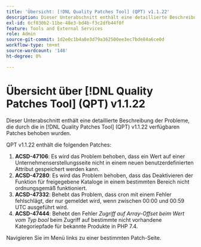 ```yaml
---
title: 'Übersicht: [!DNL Quality Patches Tool] (QPT) v1.1.22'
description: Dieser Unterabschnitt enthält eine detaillierte Beschreibung der Probleme, die durch die in Version 1.1.22  [!DNL Quality Patches Tool]  Patches behoben wurden.
exl-id: 6cf830b2-11be-48e3-bd4b-f3c2dfb44f0f
feature: Tools and External Services
role: Admin
source-git-commit: 1d2e0c1b4a8e3d79a362500ee3ec7bde84a6ce0d
workflow-type: tm+mt
source-wordcount: '148'
ht-degree: 0%

---
```


# Übersicht über [!DNL Quality Patches Tool] (QPT) v1.1.22

Dieser Unterabschnitt enthält eine detaillierte Beschreibung der Probleme, die durch die in [!DNL Quality Patches Tool] (QPT) v1.1.22 verfügbaren Patches behoben wurden.

QPT v1.1.22 enthält die folgenden Patches:

1. **ACSD-47106**: Es wird das Problem behoben, dass ein Wert auf einer Unternehmenserstellungsseite nicht in einem neuen benutzerdefinierten Attribut gespeichert werden kann.
1. **ACSD-47280**: Es wird das Problem behoben, dass das Deaktivieren der Funktion für freigegebene Kataloge in einem bestimmten Bereich nicht ordnungsgemäß funktioniert.
1. **ACSD-47332**: Behebt das Problem, dass cron mit einem Fehler fehlschlägt, der nur gemeldet wird, wenn zwischen 00:00 und 00:59 UTC ausgeführt wird.
1. **ACSD-47444**: Behebt den Fehler _Zugriff auf Array-Offset beim Wert vom Typ bool_ beim Zugriff auf bestimmte nicht vorhandene Kategoriepfade für bekannte Produkte in PHP 7.4.

Navigieren Sie im Menü links zu einer bestimmten Patch-Seite.
